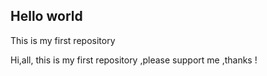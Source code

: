 ## Hello world

This is my first repository

Hi,all,
this is my first repository ,please support me ,thanks !
